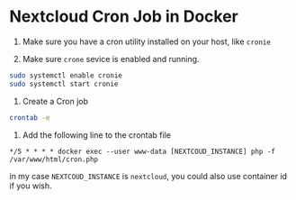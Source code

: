 # Nextcloud Cron Job in Docker

1. Make sure you have a cron utility installed on your host, like
	 ```cronie```

1. Make sure ```crone``` sevice is enabled and running.
```bash
sudo systemctl enable cronie
sudo systemctl start cronie
```

1. Create a Cron job
```bash
crontab -e
```

1. Add the following line to the crontab file
```
*/5 * * * * docker exec --user www-data [NEXTCOUD_INSTANCE] php -f /var/www/html/cron.php
```
in my case ```NEXTCOUD_INSTANCE``` is ```nextcloud```, you could also
use container id if you wish.

